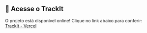 ## 🚀 Acesse o TrackIt  
O projeto está disponível online! Clique no link abaixo para conferir:  
[TrackIt - Vercel](https://track-it-gilt-ten.vercel.app/)  
